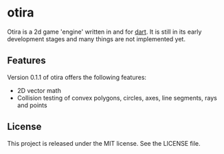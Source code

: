 otira
=====

Otira is a 2d game 'engine' written in and for [dart](dartlang.org).
It is still in its early development stages and many things are not
implemented yet.

Features
--------

Version 0.1.1 of otira offers the following features:
* 2D vector math
* Collision testing of convex polygons, circles, axes, line segments, rays and points

License
-------

This project is released under the MIT license. See the LICENSE file.

